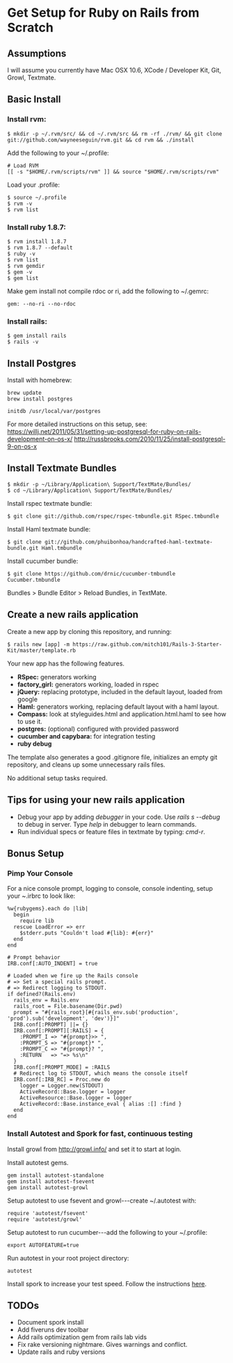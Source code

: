 # Get Setup for Ruby on Rails from Scratch

## Assumptions

I will assume you currently have Mac OSX 10.6, XCode / Developer Kit, Git, Growl, Textmate.

## Basic Install

### Install rvm:

    $ mkdir -p ~/.rvm/src/ && cd ~/.rvm/src && rm -rf ./rvm/ && git clone git://github.com/wayneeseguin/rvm.git && cd rvm && ./install

Add the following to your ~/.profile:

    # Load RVM
    [[ -s "$HOME/.rvm/scripts/rvm" ]] && source "$HOME/.rvm/scripts/rvm"

Load your .profile:

    $ source ~/.profile
    $ rvm -v
    $ rvm list

### Install ruby 1.8.7:

    $ rvm install 1.8.7
    $ rvm 1.8.7 --default
    $ ruby -v
    $ rvm list
    $ rvm gemdir
    $ gem -v
    $ gem list

Make gem install not compile rdoc or ri, add the following to ~/.gemrc:
  
    gem: --no-ri --no-rdoc

### Install rails:

    $ gem install rails
    $ rails -v

## Install Postgres  

Install with homebrew:

    brew update
    brew install postgres

    initdb /usr/local/var/postgres
    

For more detailed instructions on this setup, see: https://willj.net/2011/05/31/setting-up-postgresql-for-ruby-on-rails-development-on-os-x/
http://russbrooks.com/2010/11/25/install-postgresql-9-on-os-x

## Install Textmate Bundles

    $ mkdir -p ~/Library/Application\ Support/TextMate/Bundles/
    $ cd ~/Library/Application\ Support/TextMate/Bundles/

Install rspec textmate bundle:

    $ git clone git://github.com/rspec/rspec-tmbundle.git RSpec.tmbundle

Install Haml textmate bundle:

    $ git clone git://github.com/phuibonhoa/handcrafted-haml-textmate-bundle.git Haml.tmbundle

Install cucumber bundle:

    $ git clone https://github.com/drnic/cucumber-tmbundle Cucumber.tmbundle

Bundles > Bundle Editor > Reload Bundles, in TextMate.

## Create a new rails application

Create a new app by cloning this repository, and running:

    $ rails new [app] -m https://raw.github.com/mitch101/Rails-3-Starter-Kit/master/template.rb
    
Your new app has the following features.

* **RSpec:** generators working
* **factory_girl:** generators working, loaded in rspec
* **jQuery:** replacing prototype, included in the default layout, loaded from google
* **Haml:** generators working, replacing default layout with a haml layout.
* **Compass:** look at styleguides.html and application.html.haml to see how to use it.
* **postgres:** (optional) configured with provided password
* **cucumber and capybara:** for integration testing
* **ruby debug**

The template also generates a good .gitignore file, initializes an empty git repository, and cleans up some unnecessary rails files.

No additional setup tasks required.

## Tips for using your new rails application
    
* Debug your app by adding *debugger* in your code. Use *rails s --debug* to debug in server. Type *help* in debugger to learn commands.
* Run individual specs or feature files in textmate by typing: *cmd-r*.
    
## Bonus Setup

### Pimp Your Console

For a nice console prompt, logging to console, console indenting, setup your ~.irbrc to look like:

    %w{rubygems}.each do |lib| 
      begin 
        require lib 
      rescue LoadError => err
        $stderr.puts "Couldn't load #{lib}: #{err}"
      end
    end

    # Prompt behavior
    IRB.conf[:AUTO_INDENT] = true

    # Loaded when we fire up the Rails console
    # => Set a special rails prompt.
    # => Redirect logging to STDOUT.   
    if defined?(Rails.env)
      rails_env = Rails.env
      rails_root = File.basename(Dir.pwd)
      prompt = "#{rails_root}[#{rails_env.sub('production', 'prod').sub('development', 'dev')}]"
      IRB.conf[:PROMPT] ||= {}
      IRB.conf[:PROMPT][:RAILS] = {
        :PROMPT_I => "#{prompt}>> ",
        :PROMPT_S => "#{prompt}* ",
        :PROMPT_C => "#{prompt}? ",
        :RETURN   => "=> %s\n" 
      }
      IRB.conf[:PROMPT_MODE] = :RAILS
      # Redirect log to STDOUT, which means the console itself
      IRB.conf[:IRB_RC] = Proc.new do
        logger = Logger.new(STDOUT)
        ActiveRecord::Base.logger = logger
        ActiveResource::Base.logger = logger
        ActiveRecord::Base.instance_eval { alias :[] :find }
      end
    end
    
### Install Autotest and Spork for fast, continuous testing

Install growl from http://growl.info/ and set it to start at login.

Install autotest gems.

    gem install autotest-standalone
    gem install autotest-fsevent
    gem install autotest-growl

Setup autotest to use fsevent and growl---create ~/.autotest with:
  	
  	require 'autotest/fsevent'
  	require 'autotest/growl'

Setup autotest to run cucumber---add the following to your ~/.profile:
    
    export AUTOFEATURE=true

Run autotest in your root project directory:
    
    autotest

Install spork to increase your test speed. Follow the instructions [here](
http://www.rubyinside.com/how-to-rails-3-and-rspec-2-4336.html).

## TODOs

* Document spork install
* Add fiveruns dev toolbar
* Add rails optimization gem from rails lab vids
* Fix rake versioning nightmare. Gives warnings and conflict.
* Update rails and ruby versions

